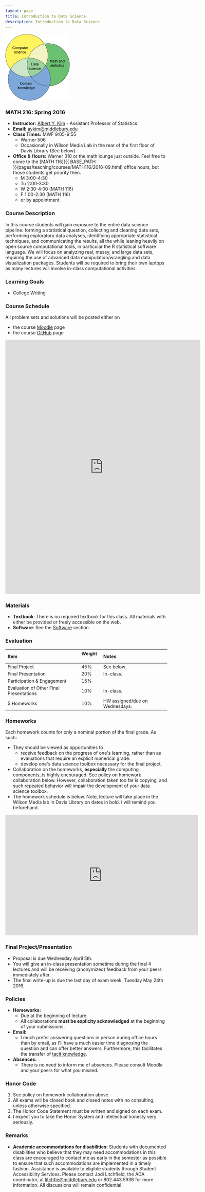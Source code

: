 ```yaml
---
layout: page
title: Introduction to Data Science
description: Introduction to Data Science
---
```


<img src="data_science_1.png" alt="Drawing" style="width: 200px;"/>


### MATH 216: Spring 2016

* **Instructor:** [Albert Y. Kim](http://community.middlebury.edu/~aykim/) - Assistant Professor of Statistics
* **Email:** [aykim@middlebury.edu](aykim@middlebury.edu)
* **Class Times:** MWF 9:05-9:55
    + Warner 506
    + Occasionally in Wilson Media Lab in the rear of the first floor of Davis Library (See below)
* **Office & Hours:** Warner 310 or the math lounge just outside. Feel free to come to the [MATH 116]({{ BASE_PATH }}/pages/teaching/courses/MATH116/2016-09.html) office hours, but those students get priority then. 
    + M 3:00-4:30
    + Tu 2:00-3:30
    + W 2:30-4:00 (MATH 116)
    + F 1:00-2:30 (MATH 116)
    + or by appointment



### Course Description

In this course students will gain exposure to the entire data science pipeline: forming a statistical question, collecting and cleaning data sets, performing exploratory data analyses, identifying appropriate statistical techniques, and communicating the results, all the while leaning heavily on open source computational tools, in particular the R statistical software language. We will focus on analyzing real, messy, and large data sets, requiring the use of advanced data manipulation/wrangling and data visualization packages. Students will be required to bring their own laptops as many lectures will involve in-class computational activities.



### Learning Goals

* College Writing




###  Course Schedule

All problem sets and solutions will be posted either on

* the course [Moodle](http://moodle.middlebury.edu/course/view.php?id=2307) page
* the course [GitHub](https://github.com/Middlebury-Data-Science) page

<iframe width='607' height='790' frameborder='0' src='https://docs.google.com/spreadsheets/d/1k6_QX9t_S8DcqXKLOWcpL4AclTI-mYoLIhLJUd1a14Q/pubhtml?gid=0&amp;single=true&amp;widget=true&amp;headers=false'></iframe>





### Materials

* **Textbook**: There is no required textbook for this class. All materials with either be provided or freely accessible on the web.
* **Software**: See the [Software](https://github.com/Middlebury-Data-Science/SetUp/blob/master/README.md#software) section.





### Evaluation

**Item**  | **Weight** &nbsp; | **Notes**
:------------- | :------------- | :-------------
Final Project &nbsp; | 45%  | See below.
Final Presentation &nbsp; | 20% | In-class.
Participation & Engagement &nbsp; | 15%  | 
Evaluation of Other Final Presentations &nbsp; | 10%  | In-class.
5 Homeworks | 10% | HW assigned/due on Wednesdays.


### Homeworks

Each homework counts for only a nominal portion of the final grade. As such:

* They should be viewed as opportunities to
    + receive feedback on the progress of one's learning, rather than as
    evaluations that require an explicit numerical grade.
    + develop one's data science toolbox necessary for the final project.
* Collaboration on the homeworks, **especially** the computing components, is
highly encouraged. See policy on homework collaboration below. However, 
collaboration taken too far is copying, and such repeated behavior will impair 
the development of your data science toolbox.
* The homework schedule is below. Note, lecture will take place in the Wilson 
Media lab in Davis Library on dates in bold. I will remind you beforehand.

<iframe width='600' height='375' frameborder='0' src='https://docs.google.com/spreadsheets/d/1EVgkh3wgIWZCxzCKAEDie7f8YmKQ9FhYdKVIO4Fwm0E/pubhtml?gid=0&amp;single=true&amp;widget=true&amp;headers=false'></iframe>



### Final Project/Presentation

* Proposal is due Wednesday April 5th.
* You will give an in-class presentation sometime during the final 4 lectures and will be receiving (anonymized) feedback from your peers immediately after.
* The final write-up is due the last day of exam week, Tuesday May 24th 2016.





### Policies
    
* **Homeworks:**
    + Due at the beginning of lecture.
    + All collaborations **must be explicity acknowledged** at the beginning of your submissions.
* **Email:**
    + I much prefer answering questions in person during office hours than by email, as I'll have a much easier time diagnosing the question and can offer better answers. Furthermore, this facilitates the transfer of [tacit knowledge](https://www.google.com/search?q=define+tacit+knowledge&oq=define+tacit+kno&aqs=chrome.0.0j69i57j0l2.2735j0j7&sourceid=chrome&es_sm=119&ie=UTF-8).
* **Absences:**
    + There is no need to inform me of absences. Please consult Moodle and your peers for what you missed.


### Honor Code

1. See policy on homework collaboration above.
2. All exams will be closed book and closed notes with no consulting, unless otherwise specified.
3. The Honor Code Statement must be written and signed on each exam.
4. I expect you to take the Honor System and intellectual honesty very seriously.





### Remarks

* **Academic accommodations for disabilities:**  Students with documented disabilities who believe that they may need accommodations in this class are encouraged to contact me as early in the semester as possible to ensure that such accommodations are implemented in a timely fashion. Assistance is available to eligible students through Student Accessibility Services. Please contact Jodi Litchfield, the ADA coordinator, at [litchfie@middlebury.edu](litchfie@middlebury.edu) or 802.443.5936 for more information. All discussions will remain confidential.
